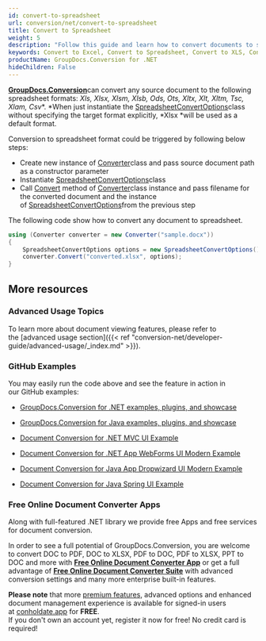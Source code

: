 ```yaml
---
id: convert-to-spreadsheet
url: conversion/net/convert-to-spreadsheet
title: Convert to Spreadsheet
weight: 5
description: "Follow this guide and learn how to convert documents to spreadsheet of MS Excel formats - XLSX, XLS, XLSB or Open Document formats - ODS, OTS using GroupDocs.Conversion for .NET."
keywords: Convert to Excel, Convert to Spreadsheet, Convert to XLS, Convert to XLSX
productName: GroupDocs.Conversion for .NET
hideChildren: False
---
```

[**GroupDocs.Conversion**](https://products.groupdocs.com/conversion/net)can convert any source document to the following spreadsheet formats: *Xls, Xlsx, Xlsm, Xlsb, Ods, Ots, Xltx, Xlt, Xltm, Tsc, Xlam, Csv**. *When just instantiate the [SpreadsheetConvertOptions](https://apireference.groupdocs.com/net/conversion/groupdocs.conversion.options.convert/spreadsheetconvertoptions)class without specifying the target format explicitly, *Xlsx *will be used as a default format.

Conversion to spreadsheet format could be triggered by following below steps:

*   Create new instance of [Converter](https://apireference.groupdocs.com/net/conversion/groupdocs.conversion/converter)class and pass source document path as a constructor parameter
*   Instantiate [SpreadsheetConvertOptions](https://apireference.groupdocs.com/net/conversion/groupdocs.conversion.options.convert/spreadsheetconvertoptions)class
*   Call [Convert](https://apireference.groupdocs.com/net/conversion/groupdocs.conversion/converter/methods/convert/2) method of [Converter](https://apireference.groupdocs.com/net/conversion/groupdocs.conversion/converter)class instance and pass filename for the converted document and the instance of [SpreadsheetConvertOptions](https://apireference.groupdocs.com/net/conversion/groupdocs.conversion.options.convert/spreadsheetconvertoptions)from the previous step

The following code show how to convert any document to spreadsheet. 

```csharp
using (Converter converter = new Converter("sample.docx"))
{
    SpreadsheetConvertOptions options = new SpreadsheetConvertOptions();
    converter.Convert("converted.xlsx", options);
}
```

## More resources

### Advanced Usage Topics

To learn more about document viewing features, please refer to the [advanced usage section]({{< ref "conversion-net/developer-guide/advanced-usage/_index.md" >}}).

### GitHub Examples

You may easily run the code above and see the feature in action in our GitHub examples:

*   [GroupDocs.Conversion for .NET examples, plugins, and showcase](https://github.com/groupdocs-conversion/GroupDocs.Conversion-for-.NET)
    
*   [GroupDocs.Conversion for Java examples, plugins, and showcase](https://github.com/groupdocs-conversion/GroupDocs.Conversion-for-Java)
    
*   [Document Conversion for .NET MVC UI Example](https://github.com/groupdocs-conversion/GroupDocs.Conversion-for-.NET-MVC) 
    
*   [Document Conversion for .NET App WebForms UI Modern Example](https://github.com/groupdocs-conversion/GroupDocs.Conversion-for-.NET-WebForms)
    
*   [Document Conversion for Java App Dropwizard UI Modern Example](https://github.com/groupdocs-conversion/GroupDocs.Conversion-for-Java-Dropwizard)
    
*   [Document Conversion for Java Spring UI Example](https://github.com/groupdocs-conversion/GroupDocs.Conversion-for-Java-Spring)
    

### Free Online Document Converter Apps

Along with full-featured .NET library we provide free Apps and free services for document conversion.

In order to see a full potential of GroupDocs.Conversion, you are welcome to convert DOC to PDF, DOC to XLSX, PDF to DOC, PDF to XLSX, PPT to DOC and more with **[Free Online Document Converter App](https://products.groupdocs.app/conversion)** or get a full advantage of **[Free Online Document Converter Suite](https://conholdate.app/features/document-converter-online)** with advanced conversion settings and many more enterprise built-in features.

**Please note** that more [premium features](https://conholdate.app/features), advanced options and enhanced document management experience is available for signed-in users at [conholdate.app](https://conholdate.app/) for **FREE**.  
If you don't own an account yet, register it now for free! No credit card is required!
